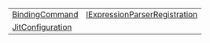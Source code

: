 |                                                                                                  |                                                                                                                            |
| ------------------------------------------------------------------------------------------------ | -------------------------------------------------------------------------------------------------------------------------- |
| [BindingCommand](https://hamedfathi.gitbook.io/aurelia-2-doc-api/jit/literal/bindingcommand)     | [IExpressionParserRegistration](https://hamedfathi.gitbook.io/aurelia-2-doc-api/jit/literal/iexpressionparserregistration) |
| [JitConfiguration](https://hamedfathi.gitbook.io/aurelia-2-doc-api/jit/literal/jitconfiguration) |                                                                                                                            |